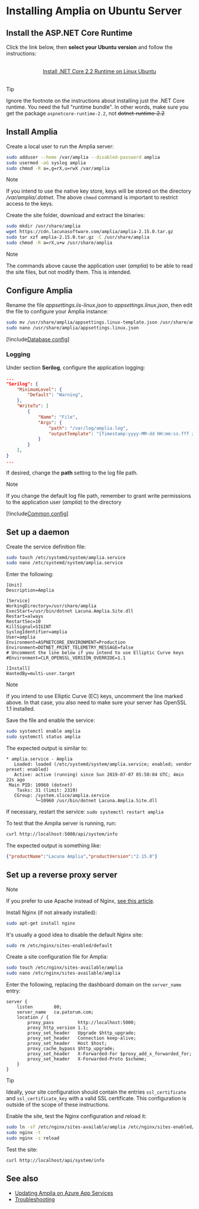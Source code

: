 ﻿# Installing Amplia on Ubuntu Server

<!-- https://docs.microsoft.com/en-us/aspnet/core/host-and-deploy/linux-nginx?view=aspnetcore-2.2 -->

## Install the ASP.NET Core Runtime

Click the link below, then **select your Ubuntu version** and follow the instructions:

<br />
<center>
<a href="https://dotnet.microsoft.com/download/linux-package-manager/ubuntu18-04/runtime-2.2.5" target="_blank">Install .NET Core 2.2 Runtime on Linux Ubuntu</a>
</center>
<br />

> [!TIP]
> Ignore the footnote on the instructions about installing just the .NET Core runtime. You need the full "runtime bundle". In other words, make sure you get the package `aspnetcore-runtime-2.2`, not ~~dotnet-runtime-2.2~~

## Install Amplia

Create a local user to run the Amplia server:

```sh
sudo adduser --home /var/amplia --disabled-password amplia
sudo usermod -aG syslog amplia
sudo chmod -R a=,g=rX,u=rwX /var/amplia
```

> [!NOTE]
> If you intend to use the native key store, keys will be stored on the directory */var/amplia/.dotnet*. The above `chmod` command is important to restrict access to the keys.

Create the site folder, download and extract the binaries:

```sh
sudo mkdir /usr/share/amplia
wget https://cdn.lacunasoftware.com/amplia/amplia-2.15.0.tar.gz
sudo tar xzf amplia-2.15.0.tar.gz -C /usr/share/amplia
sudo chmod -R a=rX,u+w /usr/share/amplia
```

> [!NOTE]
> The commands above cause the application user (*amplia*) to be able to read the site files, but not modify them. This is intended.

## Configure Amplia

Rename the file *appsettings.iis-linux.json* to *appsettings.linux.json*, then edit the file to configure your Amplia instance:

```sh
sudo mv /usr/share/amplia/appsettings.linux-template.json /usr/share/amplia/appsettings.linux.json
sudo nano /usr/share/amplia/appsettings.linux.json
```

[!include[Database config](../includes/database-config.md)]

### Logging

Under section **Serilog**, configure the application logging:

```json
...
"Serilog": {
	"MinimumLevel": {
		"Default": "Warning",
	},
	"WriteTo": [
		{
			"Name": "File",
			"Args": {
				"path": "/var/log/amplia.log",
				"outputTemplate": "{Timestamp:yyyy-MM-dd HH:mm:ss.fff zzz} [{Level:u3}] [{SourceContext}] {Message:lj}{NewLine}{Exception}",
			}
		}
	],
}
...
```

If desired, change the **path** setting to the log file path.

> [!NOTE]
> If you change the default log file path, remember to grant write permissions to the application user (*amplia*) to the directory

[!include[Common config](../includes/common-config.md)]

## Set up a daemon

Create the service definition file:

```sh
sudo touch /etc/systemd/system/amplia.service
sudo nano /etc/systemd/system/amplia.service
```

Enter the following:

```
[Unit]
Description=Amplia

[Service]
WorkingDirectory=/usr/share/amplia
ExecStart=/usr/bin/dotnet Lacuna.Amplia.Site.dll
Restart=always
RestartSec=10
KillSignal=SIGINT
SyslogIdentifier=amplia
User=amplia
Environment=ASPNETCORE_ENVIRONMENT=Production
Environment=DOTNET_PRINT_TELEMETRY_MESSAGE=false
# Uncomment the line below if you intend to use Elliptic Curve keys
#Environment=CLR_OPENSSL_VERSION_OVERRIDE=1.1

[Install]
WantedBy=multi-user.target
```

> [!NOTE]
> If you intend to use Elliptic Curve (EC) keys, uncomment the line marked above. In that case, you also need to make sure your server has OpenSSL 1.1 installed.

Save the file and enable the service:

```sh
sudo systemctl enable amplia
sudo systemctl status amplia
```

The expected output is similar to:

```
* amplia.service - Amplia
   Loaded: loaded (/etc/systemd/system/amplia.service; enabled; vendor preset: enabled)
   Active: active (running) since Sun 2019-07-07 05:50:04 UTC; 4min 22s ago
 Main PID: 10960 (dotnet)
    Tasks: 31 (limit: 2319)
   CGroup: /system.slice/amplia.service
           └─10960 /usr/bin/dotnet Lacuna.Amplia.Site.dll
```

If necessary, restart the service: `sudo systemctl restart amplia`

To test that the Amplia server is running, run:

```sh
curl http://localhost:5000/api/system/info
```

The expected output is something like:

```json
{"productName":"Lacuna Amplia","productVersion":"2.15.0"}
```

## Set up a reverse proxy server

> [!NOTE]
> If you prefer to use Apache instead of Nginx, [see this article](https://docs.microsoft.com/en-us/aspnet/core/host-and-deploy/linux-apache?view=aspnetcore-2.2#configure-apache).

Install Nginx (if not already installed):

```sh
sudo apt-get install nginx
```

It's usually a good idea to disable the default Nginx site: 

```sh
sudo rm /etc/nginx/sites-enabled/default
```

Create a site configuration file for Amplia:

```sh
sudo touch /etc/nginx/sites-available/amplia
sudo nano /etc/nginx/sites-available/amplia
```

Enter the following, replacing the dashboard domain on the `server_name` entry:

```nginx
server {
    listen        80;
    server_name   ca.patorum.com;
    location / {
        proxy_pass         http://localhost:5000;
        proxy_http_version 1.1;
        proxy_set_header   Upgrade $http_upgrade;
        proxy_set_header   Connection keep-alive;
        proxy_set_header   Host $host;
        proxy_cache_bypass $http_upgrade;
        proxy_set_header   X-Forwarded-For $proxy_add_x_forwarded_for;
        proxy_set_header   X-Forwarded-Proto $scheme;
    }
}
```

> [!TIP]
> Ideally, your site configuration should contain the entries `ssl_certificate` and `ssl_certificate_key` with a valid SSL certificate. This configuration is outside of the scope of these instructions.

Enable the site, test the Nginx configuration and reload it:

```sh
sudo ln -sf /etc/nginx/sites-available/amplia /etc/nginx/sites-enabled/amplia
sudo nginx -t
sudo nginx -s reload
```

Test the site:

```
curl http://localhost/api/system/info
```

## See also

* [Updating Amplia on Azure App Services](update.md)
* [Troubleshooting](troubleshoot/index.md)
